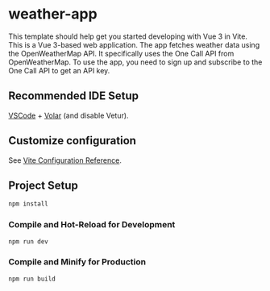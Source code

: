 # weather-app

This template should help get you started developing with Vue 3 in Vite.
This is a Vue 3-based web application.
The app fetches weather data using the OpenWeatherMap API.
It specifically uses the One Call API from OpenWeatherMap.
To use the app, you need to sign up and subscribe to the One Call API to get an API key.

## Recommended IDE Setup

[VSCode](https://code.visualstudio.com/) + [Volar](https://marketplace.visualstudio.com/items?itemName=Vue.volar) (and disable Vetur).

## Customize configuration

See [Vite Configuration Reference](https://vite.dev/config/).

## Project Setup

```sh
npm install
```

### Compile and Hot-Reload for Development

```sh
npm run dev
```

### Compile and Minify for Production

```sh
npm run build
```
